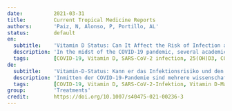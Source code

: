```yaml
---
date:          2021-03-31
title:         Current Tropical Medicine Reports
authors:       'Paiz, N, Alonso, P, Portillo, AL'
status:        default
en:
  subtitle:    'Vitamin D Status: Can It Affect the Risk of Infection and the Severity of COVID-19 Symptoms?'
  description: 'In the midst of the COVID-19 pandemic, several academic studies have emerged that explore the importance of vitamin D in the development of the SARS-CoV2 infection. The basis of this interest comes from the established effect vitamin D status has on other acute respiratory infections, such as influenza. This article aims to determine the role and effect of vitamin D serum concentration in the prevalence and severity of COVID-19. Several observational studies have demonstrated that suboptimal levels of vitamin D serum concentrations can significantly increase the risk of developing COVID-19 and lead to a more severe symptomatology. One study suggests, however, that supplementation of vitamin D could potentially increase the incidence of mortality in COVID-19 patients. Vitamin D status could have an influential role in the development and progression of SARS-CoV2 infection. Further studies are warranted to understand fully the veracity and the extent of this association.'
  tags:        [COVID-19, Vitamin D, SARS-CoV-2 infection, 25(OH)D3, COVID-19 severity, Vitamin D-deficiency]
de:
  subtitle:    'Vitamin-D-Status: Kann er das Infektionsrisiko und den Schweregrad der COVID-19-Symptome beeinflussen?'
  description: 'Inmitten der COVID-19-Pandemie sind mehrere wissenschaftliche Studien entstanden, die die Bedeutung von Vitamin D bei der Entwicklung der SARS-CoV2-Infektion untersuchen. Der Grund für dieses Interesse liegt in den nachgewiesenen Auswirkungen des Vitamin-D-Status auf andere akute Atemwegsinfektionen, wie z. B. die Grippe. Ziel dieses Artikels ist es, die Rolle und den Einfluss der Vitamin-D-Serumkonzentration auf die Prävalenz und den Schweregrad von COVID-19 zu bestimmen. Mehrere Beobachtungsstudien haben gezeigt, dass suboptimale Vitamin-D-Serumkonzentrationen das Risiko, an COVID-19 zu erkranken, deutlich erhöhen und zu einer schwereren Symptomatik führen können. Eine Studie deutet jedoch darauf hin, dass eine Vitamin-D-Supplementierung möglicherweise die Sterblichkeitsrate bei COVID-19-Patienten erhöhen könnte. Der Vitamin-D-Status könnte eine wichtige Rolle bei der Entstehung und dem Verlauf der SARS-CoV2-Infektion spielen. Weitere Studien sind erforderlich, um den Wahrheitsgehalt und das Ausmaß dieses Zusammenhangs vollständig zu verstehen.' 
  tags:        [COVID-19, Vitamin D, SARS-CoV-2-Infektion, Vitamin D-Mangel, 25(OH)D3, COVID-19-Schweregrad]
group:         'Treatments'
credit:        https://doi.org/10.1007/s40475-021-00236-3
---
```

